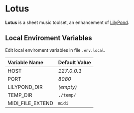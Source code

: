 # Lotus

**Lotus** is a sheet music toolset, an enhancement of [LilyPond](http://lilypond.org/).


## Local Enviroment Variables

Edit local enviroment variables in file `.env.local`.

Variable Name			| Default Value
:--						| :--
HOST					| *127.0.0.1*
PORT					| *8080*
LILYPOND_DIR			| *(empty)*
TEMP_DIR				| `./temp/`
MIDI_FILE_EXTEND		| `midi`

